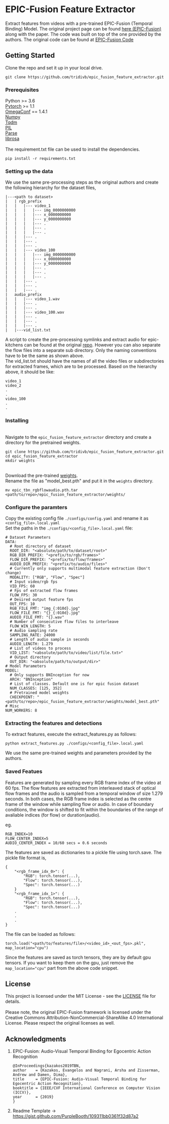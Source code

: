 # EPIC-Fusion Feature Extractor

Extract features from videos with a pre-trained EPIC-Fusion (Temporal Binding) Model. The original project page can be found [here (EPIC-Fusion)](https://ekazakos.github.io/TBN/) along with the paper. The code was built on top of the one provided by the authors. The original code can be found at [EPIC-Fusion Code](https://github.com/ekazakos/temporal-binding-network)

## Getting Started

Clone the repo and set it up in your local drive.

```
git clone https://github.com/tridivb/epic_fusion_feature_extractor.git
```

### Prerequisites

Python >= 3.6\
[Pytorch](https://pytorch.org/)  >= 1.1\
[OmegaConf](https://github.com/omry/omegaconf) == 1.4.1\
[Numpy](https://numpy.org/) \
[Tqdm](https://github.com/tqdm/tqdm) \
[PIL](https://pillow.readthedocs.io/en/stable/) \
[Parse](https://pypi.org/project/parse/) \
[librosa](https://librosa.github.io/librosa/) \
\
The requirement.txt file can be used to install the dependencies.
```
pip install -r requirements.txt
```


### Setting up the data
We use the same pre-processing steps as the original authors and create the following hierarchy for the dataset files,

```
|---<path to dataset>
|   | rgb_prefix
|   |   |--- video_1
|   |   |   |--- img_0000000000
|   |   |   |--- x_0000000000
|   |   |   |--- y_0000000000
|   |   |   |--- .
|   |   |   |--- .
|   |   |   |--- .
|   |   |--- .
|   |   |--- .
|   |   |--- .
|   |   |--- video_100
|   |   |   |--- img_0000000000
|   |   |   |--- x_0000000000
|   |   |   |--- y_0000000000
|   |   |   |--- .
|   |   |   |--- .
|   |   |   |--- .
|   |   |--- .
|   |   |--- .
|   |   |--- .
|   audio_prefix
|   |   |--- video_1.wav
|   |   |--- .
|   |   |--- .
|   |   |--- video_100.wav
|   |   |--- .
|   |   |--- .
|   |   |--- .
|   |---vid_list.txt
```

A script to create the pre-processing symlinks and extract audio for epic-kitchens can be found at the original [repo](https://github.com/ekazakos/temporal-binding-network/tree/master/preprocessing_epic). However you can also separate the flow files into a separate sub directory. Only the naming conventions have to be the same as shown above.
\
The vid_list.txt should have the names of all the video files or subdirectories for extracted frames, which are to be processed.
Based on the hierarchy above, it should be like:
```
video_1
video_2
.
.
video_100
.
.
```

### Installing
\
Navigate to the ```epic_fusion_feature_extractor``` directory and create a directory for the pretrained weights.

```
git clone https://github.com/tridivb/epic_fusion_feature_extractor.git
cd epic_fusion_feature_extractor
mkdir weights
```
\
Download the pre-trained [weights](https://drive.google.com/uc?export=download&id=1c2z0xrshfpLvhcbkIpNJVcdyPe5rEO-g). \
Rename the file as "model_best.pth" and put it in the ```weights``` directory.

```
mv epic_tbn_rgbflowaudio.pth.tar <path/to/repo>/epic_fusion_feature_extractor/weights/
```

### Configure the paramters

Copy the existing config file ```./configs/config.yaml``` and rename it as ```<config_file>.local.yaml```
\
Set the paths in the ```./configs/<config_file>.local.yaml``` file:

```
# Dataset Parameters
DATA:
  # Root directory of dataset
  ROOT_DIR: "<absolute/path/to/dataset/root>"
  RGB_DIR_PREFIX: "<prefix/to/rgb/frames>"
  FLOW_DIR_PREFIX: "<prefix/to/flow/frames>"
  AUDIO_DIR_PREFIX: "<prefix/to/audio/files>"
  # Currently only supports multimodal feature extraction (Don't change)
  MODALITY: ["RGB", "Flow", "Spec"]
  # Input video/rgb fps
  VID_FPS: 60
  # Fps of extracted flow frames
  FLOW_FPS: 30
  # Desired output feature fps 
  OUT_FPS: 10
  RGB_FILE_FMT: "img_{:010d}.jpg"
  FLOW_FILE_FMT: "{}_{:010d}.jpg"
  AUDIO_FILE_FMT: "{}.wav"
  # Number of consecutive flow files to interleave
  FLOW_WIN_LENGTH: 5
  # Audio sampling rate
  SAMPLING_RATE: 24000
  # Length of audio sample in seconds
  AUDIO_LENGTH: 1.279
  # List of videos to process
  VID_LIST: "<absolute/path/to/video/list/file.txt>"
  # Output directory
  OUT_DIR: "<absolute/path/to/output/dir>"
# Model Parameters
MODEL:
  # Only supports BNInception for now
  ARCH: "BNInception"
  # List of classes. Default one is for epic fusion dataset
  NUM_CLASSES: [125, 352]
  # Pretrained model weights
  CHECKPOINT: "<path/to/repo>/epic_fusion_feature_extractor/weights/model_best.pth"
# Misc
NUM_WORKERS: 8
```

### Extracting the features and detections

To extract features, execute the extract_features.py as follows:

```
python extract_features.py ./configs/<config_file>.local.yaml
```

We use the same pre-trained weights and parameters provided by the authors.

### Saved Featues

Features are generated by sampling every RGB frame index of the video at 60 fps. The flow features are extracted from interleaved stack of optical flow frames and the audio is sampled from a temporal window of size 1.279 seconds. In both cases, the RGB frame index is selected as the centre frame of the window while sampling flow or audio. In case of boundary conditions, the window is shifted to fit within the boundaries of the range of avaliable indices (for flow) or duration(audio).

eg. 
```
RGB_INDEX=10
FLOW_CENTER_INDEX=5
AUDIO_CENTER_INDEX = 10/60 secs = 0.6 seconds
```


The features are saved as dictionaries to a pickle file using torch.save. The pickle file format is,

```
{
    "<rgb_frame_idx_0>": {
        "RGB": torch.tensor(...),
        "Flow": torch.tensor(...),
        "Spec": torch.tensor(...)
    }
    "<rgb_frame_idx_1>": {
        "RGB": torch.tensor(...),
        "Flow": torch.tensor(...),
        "Spec": torch.tensor(...)
    .
    .
    .
}
```

The file can be loaded as follows:

```
torch.load("<path/to/features/file>/<video_id>_<out_fps>.pkl", map_location="cpu")
```

Since the features are saved as torch tensors, they are by default gpu tensors. If you want to keep them on the gpu, just remove the ```map_location="cpu"``` part from the above code snippet.

## License

This project is licensed under the MIT License - see the [LICENSE](LICENSE) file for details.\
\
Please note, the original EPIC-Fusion framework is licensed under the Creative Commons Attribution-NonCommercial-ShareAlike 4.0 International License. Please respect the original licenses as well.

## Acknowledgments

1. EPIC-Fusion: Audio-Visual Temporal Binding for Egocentric Action Recognition
    ```
    @InProceedings{kazakos2019TBN,
    author    = {Kazakos, Evangelos and Nagrani, Arsha and Zisserman, Andrew and Damen, Dima},
    title     = {EPIC-Fusion: Audio-Visual Temporal Binding for Egocentric Action Recognition},
    booktitle = {IEEE/CVF International Conference on Computer Vision (ICCV)},
    year      = {2019}
    }
    ```

2. Readme Template -> https://gist.github.com/PurpleBooth/109311bb0361f32d87a2